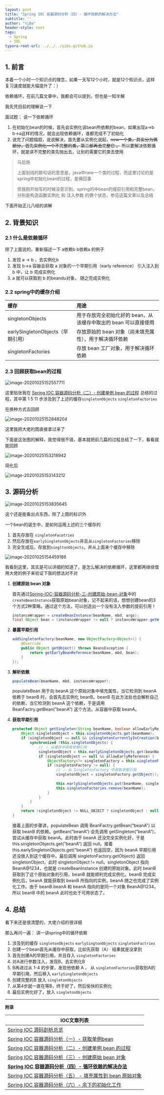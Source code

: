```yaml
---
layout: post
title: "Spring IOC 容器源码分析（四）- 循环依赖的解决办法"
subtitle: ''
author: "YiBo"
header-style: text
tags:
  - Spring
  - IOC
typora-root-url: ../../../yibo.github.io
---
```


## 1. 前言

本着一个小时一个知识点的理念，如果一天写12个小时，就是12个知识点，这样复习速度就能大幅提升了：）

依赖循环，在前几篇文章中，我都会可以提到，但也是一知半解

我先凭目前的理解说一下

面试题： 说一下依赖循环

1. 在初始化bean的时候，首先会实例化该bean所依赖的bean，如果出现a->b b->a这样的情况，就会出现依赖循环，谁都完成不了初始化
2. 说完了问题描叙，说说解决，首先要从实例化说起，~~new一个类，其实分为俩部分，首先实例化一个不完整的类，第二部再去完整它 。~~ 所以要解决依赖循环，就是讲不完整的类先抛出去，让别的需要它的类去使用



> 马后炮
>
> 上面划线的那句话的意思是，java中new一个类的过程，而这里讨论的是spring中初始化bean的过程，是俩回事
>
> 但我刚开始写的时候没意识到，spring的中bean的提前引用和完整bean，分别是构造函数实例化 和 注入参数 的俩个状态，参见这篇文章以及总结



下面开始正儿八经的讲解

## 2. 背景知识

### 2.1 什么是依赖循环

除了上面说的，重新描述一下 a依赖b  b依赖a 的例子

1. 发现 a -> b ，去实例化b
2. 发现 b->a 容器会获取 a 对象的一个早期引用（early reference） 引入注入到 b 中，让 b 完成实例化
3. a 就可以获取到 b 的beandu对象， 随之完成实例化

### 2.2 spring中的缓存介绍

| 缓存                              | 用途                                                         |
| :-------------------------------- | :----------------------------------------------------------- |
| singletonObjects                  | 用于存放完全初始化好的 bean，从该缓存中取出的 bean 可以直接使用 |
| earlySingletonObjects（早期引用） | 存放原始的 bean 对象（尚未填充属性），用于解决循环依赖       |
| singletonFactories                | 存放 bean 工厂对象，用于解决循环依赖                         |

### 2.3 回顾获取bean的过程

![image-20201025152557711](/img/in-post/2020-10/image-20201025152557711.png)

这里贴张我在 [Spring IOC 容器源码分析（二）- 创建单例 bean 的过程](https://nominationp.github.io/2020/10/23/Spring-IOC-%E5%AE%B9%E5%99%A8%E6%BA%90%E7%A0%81%E5%88%86%E6%9E%90-%E5%88%9B%E5%BB%BA%E5%8D%95%E4%BE%8Bbean%E7%9A%84%E8%BF%87%E7%A8%8B/) 总结的过程，其中第 1 5 11 步涉及到了上述的缓存`singletonObjects` `singletonFactories`



在换种方式去回顾

![image-20201025152848204](/img/in-post/2020-10/image-20201025152848204.png)

这里我把大佬的图直接拿过来了

下面是这张图的解释，我觉得很不错，基本就把前几篇的过程总结了一下，看看就能回顾





![image-20201025153218942](/img/in-post/2020-10/image-20201025153218942.png)

简化后

![image-20201025153143212](/img/in-post/2020-10/image-20201025153143212.png)



## 3. 源码分析

![image-20201025153835645](/img/in-post/2020-10/image-20201025153835645.png)

这个还是能看出点东西，除了上图的标识外

一个bean的诞生中，是如何运用上述的三个缓存的

1. 首先存放在 `singletonFacotries`
2. 然后存放在`earlySingletonObjects`并且从`singletonFactories`移除
3. 完全生成后，存放到`singltonObjects`，并从上面来个缓存中移除



![image-20201025154459186](/img/in-post/2020-10/image-20201025154459186.png)



我看到这里，其实是可以详细的知道了，是怎么解决的依赖循环，这里都再继续借用大佬的例子来验证下我的想法对不对

1. **创建原始 bean 对象**

   首先通过[Spring-IOC-容器源码分析-三-创建原始-bean-对象]()中的`createBeanInstance`获取原始bean对象，记不起来的话，想想创建bean的3个方式2种策略，通过这个方法，可以创造出一个没有注入参数的提前引用！

   ```java
   instanceWrapper = createBeanInstance(beanName, mbd, args);
   final Object bean = (instanceWrapper != null ? instanceWrapper.getWrappedInstance() : null);
   ```

2. **暴露早期引用**

   ```java
   addSingletonFactory(beanName, new ObjectFactory<Object>() {
       @Override
       public Object getObject() throws BeansException {
           return getEarlyBeanReference(beanName, mbd, bean);
       }
   });
   ```

3. **解析依赖**

   ```java
   populateBean(beanName, mbd, instanceWrapper);
   ```

   populateBean 用于向 beanA 这个原始对象中填充属性，当它检测到 beanA 依赖于 beanB 时，会首先去实例化 beanB。beanB 在此方法处也会解析自己的依赖，当它检测到 beanA 这个依赖，于是调用 BeanFactry.getBean(“beanA”) 这个方法，从容器中获取 beanA。

4. **获取早期引用**

   ```java
   protected Object getSingleton(String beanName, boolean allowEarlyReference) {
       Object singletonObject = this.singletonObjects.get(beanName);
       if (singletonObject == null && isSingletonCurrentlyInCreation(beanName)) {
           synchronized (this.singletonObjects) {
               // ☆ 从缓存中获取早期引用
               singletonObject = this.earlySingletonObjects.get(beanName);
               if (singletonObject == null && allowEarlyReference) {
                   ObjectFactory<?> singletonFactory = this.singletonFactories.get(beanName);
                   if (singletonFactory != null) {
                       // ☆ 从 SingletonFactory 中获取早期引用
                       singletonObject = singletonFactory.getObject();
                       
                       this.earlySingletonObjects.put(beanName, singletonObject);
                       this.singletonFactories.remove(beanName);
                   }
               }
           }
       }
       return (singletonObject != NULL_OBJECT ? singletonObject : null);
   }
   ```

   接着上面的步骤讲，populateBean 调用 BeanFactry.getBean(“beanA”) 以获取 beanB 的依赖。getBean(“beanA”) 会先调用 getSingleton(“beanA”)，尝试从缓存中获取 beanA。此时由于 beanA 还没完全实例化好，于是 this.singletonObjects.get(“beanA”) 返回 null。接着 this.earlySingletonObjects.get(“beanA”) 也返回空，因为 beanA 早期引用还没放入到这个缓存中。最后调用 singletonFactory.getObject() 返回 singletonObject，此时 singletonObject != null。singletonObject 指向 BeanA@1234，也就是 createBeanInstance 创建的原始对象。此时 beanB 获取到了这个原始对象的引用，beanB 就能顺利完成实例化。beanB 完成实例化后，beanA 就能获取到 beanB 所指向的实例，beanA 随之也完成了实例化工作。由于 beanB.beanA 和 beanA 指向的是同一个对象 BeanA@1234，所以 beanB 中的 beanA 此时也处于可用状态了。

   

   

## 4. 总结

看下来还是很清楚的，大佬介绍的很详细

那么再问一遍： 讲一讲spring中的循环依赖

1. 涉及到的缓存 `singletonObjects` `earlySingtonObjects` `singletonFactries` 
2. 创建一个bean首先从缓存中获取，比如先获取（A） 结果就是没拿到
3. 首先创建A的早期引用，并且存入 `singletonFactories`
4. 对A进行参数注入，发现B，去实例化B
5. B再进过从 1-4 的步骤，发现他依赖 A ， 从 `singletonFactories`获取到A的早期引用，然后移入 `earlySingletonObjects`
6. 创建完整的B 放入 `singletonObjects`
7. 从第4步就一直在等B，终于好了，然后愉快的实例化
8. 最后实例化好了，放入 `singletonObjects`







-------------

**附录**

| IOC文章列表                                                  |
| ------------------------------------------------------------ |
| [Spring IOC 源码剖析总览](https://nominationp.github.io/2020/10/10/Spring-IOC-源码剖析总览/) |
| [Spring IOC 容器源码分析（一）- 获取单例bean](https://nominationp.github.io/2020/10/22/Spring-IOC-获取单例bean/) |
| [Spring IOC 容器源码分析（二）- 创建单例 bean 的过程](https://nominationp.github.io/2020/10/23/Spring-IOC-容器源码分析-创建单例bean的过程/) |
| [Spring IOC 容器源码分析（三）- 创建原始 bean 对象](https://nominationp.github.io/2020/10/25/Spring-IOC-容器源码分析-三-创建原始-bean-对象/) |
| **[Spring IOC 容器源码分析（四）- 循环依赖的解决办法](https://nominationp.github.io/2020/10/26/Spring-IOC-容器源码分析-循环依赖的解决办法/)** |
| [Spring IOC 容器源码分析（五） - 填充属性到 bean 原始对象](https://nominationp.github.io/2020/10/27/Spring-IOC-容器源码分析-五-填充属性到-bean-原始对象/) |
| [Spring IOC 容器源码分析（六）- 余下的初始化工作](https://nominationp.github.io/2020/10/28/Spring-IOC-%E5%AE%B9%E5%99%A8%E6%BA%90%E7%A0%81%E5%88%86%E6%9E%90-%E4%BD%99%E4%B8%8B%E7%9A%84%E5%88%9D%E5%A7%8B%E5%8C%96%E5%B7%A5%E4%BD%9C/) |

